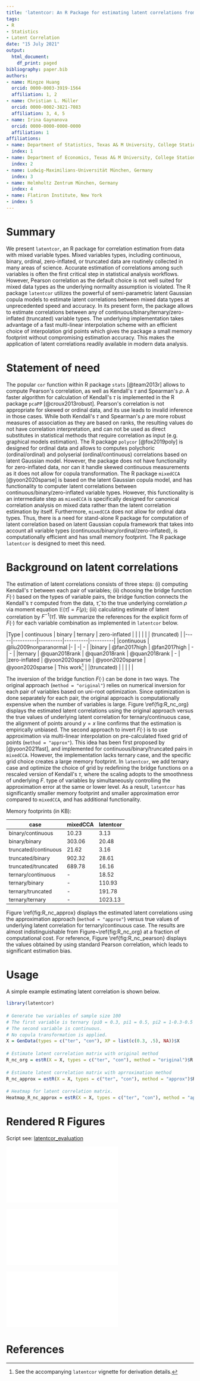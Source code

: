 ```yaml
---
title: 'latentcor: An R Package for estimating latent correlations from mixed data types'
tags:
- R
- Statistics
- Latent Correlation
date: "15 July 2021"
output:
  html_document:
    df_print: paged
bibliography: paper.bib
authors:
- name: Mingze Huang
  orcid: 0000-0003-3919-1564
  affiliation: 1, 2
- name: Christian L. Müller
  orcid: 0000-0002-3821-7083
  affiliation: 3, 4, 5
- name: Irina Gaynanova
  orcid: 0000-0000-0000-0000
  affiliation: 1
affiliations:
- name: Department of Statistics, Texas A& M University, College Station, TX
  index: 1
- name: Department of Economics, Texas A& M University, College Station, TX
  index: 2
- name: Ludwig-Maximilians-Universität München, Germany
  index: 3
- name: Helmholtz Zentrum München, Germany
  index: 4
- name: Flatiron Institute, New York
- index: 5
---
```



# Summary

We present `latentcor`, an R package for correlation estimation from data with mixed variable types. Mixed variables types, including continuous, binary, ordinal, zero-inflated, or truncated data are routinely collected in many areas of science. Accurate estimation of correlations among such variables is often the first critical step in statistical analysis workflows. However, Pearson correlation as the default choice is not well suited for mixed data types as the underlying normality assumption is violated. The R package `latentcor` utilizes the powerful of semi-parametric latent Gaussian copula models to estimate latent correlations between mixed data types at unprecedented speed and accuracy. In its present form, the package allows to estimate correlations between any of continuous/binary/ternary/zero-inflated (truncated) variable types. The underlying implementation takes advantage of a fast multi-linear interpolation scheme with an efficient choice of interpolation grid points which gives the package a small memory footprint without compromising estimation accuracy. This makes the application of latent correlations readily available in modern data analysis. 

# Statement of need

The popular `cor` function within R package `stats` [@team2013r] allows to compute Pearson's correlation, as well as Kendall's $\tau$ and Spearman's $\rho$.  A faster algorithm for calculation of Kendall's $\tau$ is implemented in the R package `pcaPP` [@croux2013robust]. Pearson's correlation is not appropriate for skewed or ordinal data, and its use leads to invalid inference in those cases. While both Kendall's $\tau$ and Spearman's $\rho$ are more robust measures of association as they are based on ranks, the resulting values do not have correlation interpretation, and can not be used as direct substitutes in statistical methods that require correlation as input (e.g. graphical models estimation). The R package `polycor` [@fox2019poly] is designed for ordinal data and allows to computes polychoric (ordinal/ordinal) and polyserial (ordinal/continuous) correlations based on latent Gaussian model. However, the package does not have functionality for zero-inflated data, nor can it handle skewed continuous measurements as it does not allow for copula transformation. The R package `mixedCCA` [@yoon2020sparse] is based on the latent Gaussian copula model, and has functionality to computer latent correlations between continuous/binary/zero-inflated variable types. However, this functionality is an intermediate step as `mixedCCA` is specifically designed for canonical correlation analysis on mixed data rather than the latent correlation estimation by itself. Furthermore, `mixedCCA` does not allow for ordinal data types. Thus, there is a need for stand-alone R package for computation of latent correlation based on latent Gaussian copula framework that takes into account all variable types (continuous/binary/ordinal/zero-inflated), is computationally efficient and has small memory footprint. The R package `latentcor` is designed to meet this need.

# Background on latent correlations

The estimation of latent correlations consists of three steps: (i) computing Kendall's $\tau$ between each pair of variables; (ii) choosing the bridge function $F(\cdot)$ based on the types of variable pairs, the bridge function connects the Kendall's $\tau$ computed from the data, $\widehat \tau$, to the true underlying correlation $\rho$ via moment equation $\mathbb{E}(\widehat \tau) = F(\rho)$; (iii) calculating estimate of latent correlation by $F^{-1}(\widehat \tau)$. We summarize the references for the explicit form of $F(\cdot)$ for each variable combination as implemented in `latentcor` below.

 
|Type | continuous | binary | ternary | zero-inflated |
| |  |  |  | (truncated) |
|-----|----------|----------|----------|----------|
|continuous | @liu2009nonparanormal |- | -| - |
|binary | @fan2017high | @fan2017high | - | - |
|ternary | @quan2018rank | @quan2018rank | @quan2018rank | - |
|zero-inflated | @yoon2020sparse | @yoon2020sparse | @yoon2020sparse | This work[^1] |
|(truncated) |  |  |  |  |
[^1]: See the accompanying `latentcor` vignette for derivation details.
 
The inversion of the bridge function $F(\cdot)$ can be done in two ways. The original approach (`method = "original"`) relies on numerical inversion for each pair of variables based on uni-root optimization. Since optimization is done separately for each pair, the original approach is computationally expensive when the number of variables is large. Figure \ref{fig:R_nc_org} displays the estimated latent correlations using the original approach versus the true values of underlying latent correlation for ternary/continuous case, the alignment of points around $y=x$ line confirms that the estimation is empirically unbiased. The second approach to invert  $F(\cdot)$ is to use approximation via multi-linear interpolation on pre-calculated fixed grid of points (`method = "approx"`). This idea has been first proposed by [@yoon2021fast], and implemented for continuous/binary/truncated pairs in `mixedCCA`. However, the implementation lacks ternary case, and the specific grid choice creates a large memory footprint. In `latentcor`, we add ternary case and optimize the choice of grid by redefining the bridge functions on a rescaled version of Kendall's $\tau$, where the scaling adopts to the smoothness of underlying $F$. type of variables by simultaneously controlling the approximation error at the same or lower level. As a result, `latentcor` has significantly smaller memory footprint and smaller approximation error compared to `mixedCCA`, and has additional functionality.

Memory footprints (in KB):

 | case | mixedCCA | latentcor |
 |-----|----------|----------|
| binary/continuous | 10.23 | 3.13 |
| binary/binary | 303.06 | 20.48 |
| truncated/continuous | 21.62 | 3.16 |
| truncated/binary | 902.32 | 28.61 | 
| truncated/truncated | 689.78 | 16.16 |
| ternary/continuous | - | 18.52 |
| ternary/binary | - | 110.93 |
| ternary/truncated | - | 191.78 |
| ternary/ternary | - | 1023.13 |

Figure \ref{fig:R_nc_approx} displays the estimated latent correlations using the approximation approach (`method = "approx"`) versus true values of underlying latent correlation for ternary/continuous case. The results are almost indistinguishable from Figure~\ref{fig:R_nc_org} at a fraction of computational cost. For reference, Figure \ref{fig:R_nc_pearson} displays the values obtained by using standard Pearson correlation, which leads to significant estimation bias.

# Usage

A simple example estimating latent correlation is shown below.

```r
library(latentcor)

# Generate two variables of sample size 100
# The first variable is ternary (pi0 = 0.3, pi1 = 0.5, pi2 = 1-0.3-0.5 = 0.2) 
# The second variable is continuous. 
# No copula transformation is applied.
X = GenData(types = c("ter", "con"), XP = list(c(0.3, .5), NA))$X

# Estimate latent correlation matrix with original method
R_nc_org = estR(X = X, types = c("ter", "con"), method = "original")$R

# Estimate latent correlation matrix with aprroximation method
R_nc_approx = estR(X = X, types = c("ter", "con"), method = "approx")$R

# Heatmap for latent correlation matrix.
Heatmap_R_nc_approx = estR(X = X, types = c("ter", "con"), method = "approx", showplot = TRUE)$plotR
```


# Rendered R Figures
Script see: [latentcor_evaluation](https://github.com/mingzehuang/latentcor_evaluation/blob/master/unbias_check.R)

![Estimated latent correlations by `latentcor` with `method = "original"` versus true population latent correlation. \label{fig:R_nc_org}](nc_org.pdf)


![Estimated latent correlations by `latentcor` with `method = "approx"` versus true population latent correlation.\label{fig:R_nc_approx}](nc_approx.pdf)


![Estimated correlations using `cor` function in `stats` package (Pearson correlation) versus true population latent correlation.\label{fig:R_nc_pearson}](nc_pearson.pdf)



# References
